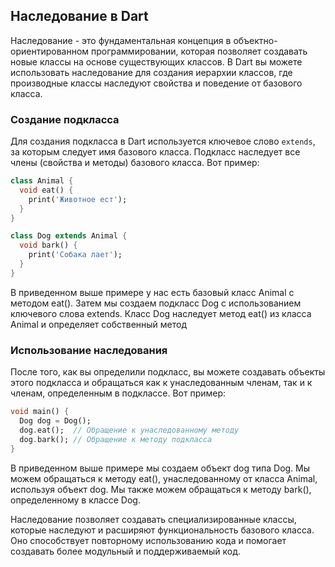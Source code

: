 ## Наследование в Dart

Наследование - это фундаментальная концепция в объектно-ориентированном программировании, которая позволяет создавать новые классы на основе существующих классов. В Dart вы можете использовать наследование для создания иерархии классов, где производные классы наследуют свойства и поведение от базового класса.

### Создание подкласса

Для создания подкласса в Dart используется ключевое слово `extends`, за которым следует имя базового класса. Подкласс наследует все члены (свойства и методы) базового класса. Вот пример:

```dart
class Animal {
  void eat() {
    print('Животное ест');
  }
}

class Dog extends Animal {
  void bark() {
    print('Собака лает');
  }
}
```
В приведенном выше примере у нас есть базовый класс Animal с методом eat(). Затем мы создаем подкласс Dog с использованием ключевого слова extends. Класс Dog наследует метод eat() из класса Animal и определяет собственный метод

### Использование наследования

После того, как вы определили подкласс, вы можете создавать объекты этого подкласса и обращаться как к унаследованным членам, так и к членам, определенным в подклассе. Вот пример:

```dart
void main() {
  Dog dog = Dog();
  dog.eat();  // Обращение к унаследованному методу
  dog.bark(); // Обращение к методу подкласса
}
```
В приведенном выше примере мы создаем объект dog типа Dog. Мы можем обращаться к методу eat(), унаследованному от класса Animal, используя объект dog. Мы также можем обращаться к методу bark(), определенному в классе Dog.

Наследование позволяет создавать специализированные классы, которые наследуют и расширяют функциональность базового класса. Оно способствует повторному использованию кода и помогает создавать более модульный и поддерживаемый код.